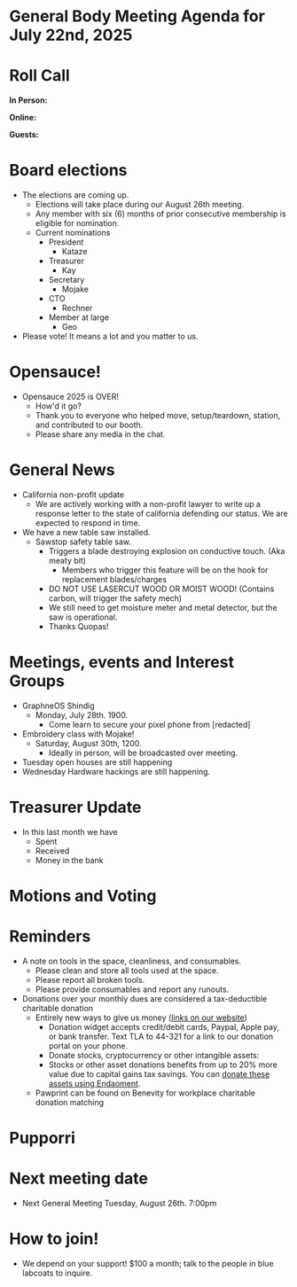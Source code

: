 # General Body Meeting Agenda for July 22nd, 2025
# Roll Call
**In Person:**


**Online:**


**Guests:**

# Board elections
- The elections are coming up. 
    - Elections will take place during our August 26th meeting. 
    - Any member with six (6) months of prior consecutive membership is eligible for nomination.
    - Current nominations
      - President
        - Kataze
      - Treasurer
        - Kay
      - Secretary
        - Mojake
      - CTO
        - Rechner
      - Member at large
        - Geo
- Please vote! It means a lot and you matter to us. 

# Opensauce! 
- Opensauce 2025 is OVER! 
    - How'd it go? 
    - Thank you to everyone who helped move, setup/teardown, station, and contributed to our booth.
    - Please share any media in the chat. 

# General News
- California non-profit update
    - We are actively working with a non-profit lawyer to write up a response letter to the state of california defending our status. We are expected to respond in time. 
- We have a new table saw installed. 
  - Sawstop safety table saw. 
    - Triggers a blade destroying explosion on conductive touch. (Aka meaty bit)
      - Members who trigger this feature will be on the hook for replacement blades/charges
    - DO NOT USE LASERCUT WOOD OR MOIST WOOD! (Contains carbon, will trigger the safety mech)
    - We still need to get moisture meter and metal detector, but the saw is operational. 
    - Thanks Quopas! 


# Meetings, events and Interest Groups
- GraphneOS Shindig
  - Monday, July 28th. 1900.
    - Come learn to secure your pixel phone from [redacted]
- Embroidery class with Mojake! 
  - Saturday, August 30th, 1200. 
    - Ideally in person, will be broadcasted over meeting. 
- Tuesday open houses are still happening
- Wednesday Hardware hackings are still happening. 

# Treasurer Update
- In this last month we have
    - Spent 
    - Received
    - Money in the bank

# Motions and Voting

# Reminders
- A note on tools in the space, cleanliness, and consumables.
  - Please clean and store all tools used at the space.
  - Please report all broken tools.
  - Please provide consumables and report any runouts. 
- Donations over your monthly dues are considered a tax-deductible charitable donation
  - Entirely new ways to give us money ([links on our website](https://pawprintprototyping.org/pages/donate/))
    - Donation widget accepts credit/debit cards, Paypal, Apple pay, or bank transfer.  Text TLA to 44-321 for a link to our donation portal on your phone.
    - Donate stocks, cryptocurrency or other intangible assets:
    - Stocks or other asset donations benefits from up to 20% more value due to capital gains tax savings. You can [donate these assets using Endaoment](https://app.endaoment.org/orgs/84-4428024).
  - Pawprint can be found on Benevity for workplace charitable donation matching

# Pupporri 


# Next meeting date
- Next General Meeting Tuesday, August 26th. 7:00pm

# How to join! 
- We depend on your support! $100 a month; talk to the people in blue labcoats to inquire. 

